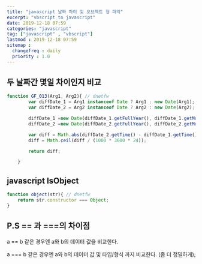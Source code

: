 ```yaml
---
title: "javascript 날짜 차이 및 오브젝트 형 파악"
excerpt: "vbscript to javascript"
date: 2019-12-18 07:59
categories: "javascript"
tag: ["javascript" , "vbscript"]
lastmod : 2019-12-18 07:59
sitemap :
  changefreq : daily
  priority : 1.0
---
```


## 두 날짜간 몇일 차이인지 비교

```javascript
function GF_013(Arg1, Arg2){ // dnetfw
		var diffDate_1 = Arg1 instanceof Date ? Arg1 : new Date(Arg1);
		var diffDate_2 = Arg2 instanceof Date ? Arg2 : new Date(Arg2);

		diffDate_1 =new Date(diffDate_1.getFullYear(), diffDate_1.getMonth()+1, diffDate_1.getDate());
		diffDate_2 =new Date(diffDate_2.getFullYear(), diffDate_2.getMonth()+1, diffDate_2.getDate());

		var diff = Math.abs(diffDate_2.getTime() - diffDate_1.getTime());
		diff = Math.ceil(diff / (1000 * 3600 * 24));

		return diff;

	}
```

## javascript IsObject

```javascript
function object(str){ // dnetfw
    return str.constructor === Object;
}
```

## P.S == 과 ===의 차이점

a == b  같은 경우엔 a와 b의 데이터 값을 비교한다.

a === b 같은 경우엔 a와 b의 데이터 값 및 타입/형식 까지 비교한다. (좀 더 정밀하게);